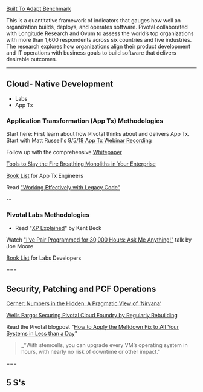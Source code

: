 [Built To Adapt Benchmark](https://content.pivotal.io/blog/the-built-to-adapt-benchmark-will-help-companies-to-set-a-new-course?mkt_tok=eyJpIjoiTXpJek16TTJORGhpT0RNMSIsInQiOiJoTXhoNnJ4R1hxWW5sSDlZZHJFaWVJUW9DcGFBQlRBNlJrZTZKaWxkMWJBZ0FkSFV1b25oSnoxUFNEeGpQSkNxekFDYk5pemVIZXNGcGNZOURUYldGK2NhUGk2XC90V1dEK2ZsQkZEc0VBeGlPNWNNeUFoMGdXcjk2MytkdzVrdXIifQ%3D%3D)

This is a quantitative framework of indicators that gauges how well an organization builds, deploys, and operates software. Pivotal collaborated with Longitude Research and Ovum to assess the world’s top organizations with more than 1,600 respondents across six countries and five industries. The research explores how organizations align their product development and IT operations with business goals to build software that delivers desirable outcomes.

---

## Cloud- Native Development
- Labs
- App Tx


### Application Transformation (App Tx) Methodologies
Start here:
First learn about how Pivotal thinks about and delivers App Tx. Start with Matt Russell's [9/5/18 App Tx Webinar Recording](https://content.pivotal.io/webinars/sep-5-application-migration-how-to-start-scale-and-succeed-webinar)

Follow up with the comprehensive [Whitepaper](https://content.pivotal.io/white-papers/pivotal-practices-application-transformation)

[Tools to Slay the Fire Breathing Monoliths in Your Enterprise](https://www.youtube.com/watch?v=neL3OQ1GRhY)

[Book List](https://docs.google.com/document/d/1C624CCgSOlkzO4LqjypKKHbDairL1D4uGBfhXT1mjvA/edit?copiedFromTrash#heading=h.r5o2tddcboi) for App Tx Engineers

Read ["Working Effectively with Legacy Code"](https://www.safaribooksonline.com/library/view/working-effectively-with/0131177052/)

--
### Pivotal Labs Methodologies

- Read "[XP Explained](https://www.safaribooksonline.com/library/view/extreme-programming-explained/0321278658/)" by Kent Beck

Watch ["I've Pair Programmed for 30,000 Hours: Ask Me Anything!"](https://www.youtube.com/watch?v=RCDfBioUgts) talk by Joe Moore

[Book List](https://docs.google.com/document/d/1NboBJZy6Ny5W1JsdVlLtrLXDDDcM8sHfuovc9h-BtEo/edit#heading=h.r5o2tddcboi) for Labs Developers

===

## Security, Patching and PCF Operations

[Cerner: Numbers in the Hidden: A Pragmatic View of ‘Nirvana’](https://content.pivotal.io/springone-platform-2018/numbers-in-the-hidden-a-pragmatic-view-of-nirvana)

[Wells Fargo: Securing Pivotal Cloud Foundry by Regularly Rebuilding](https://content.pivotal.io/springone-platform-2018/securing-pivotal-cloud-foundry-by-regularly-rebuilding)

Read the Pivotal blogpost "[How to Apply the Meltdown Fix to All Your Systems in Less than a Day](https://content.pivotal.io/blog/how-to-apply-the-meltdown-fix-to-all-your-systems-in-less-than-a-day)"
> _"With stemcells, you can upgrade every VM’s operating system in hours, with nearly no risk of downtime or other impact."

===

## 5 S's
